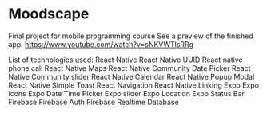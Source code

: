 # Moodscape
Final project for mobile programming course
See a preview of the finished app: https://www.youtube.com/watch?v=sNKVWTlsRRg

List of technologies used:
React Native
React Native UUID
React native phone call
	React Native Maps
	React Native Community Date Picker
	React Native Community slider
	React Native Calendar
	React Native Popup Modal
	React Native Simple Toast
	React Navigation
	React Native Linking
	Expo
	Expo icons 
	Expo Date Time Picker 
	Expo slider
	Expo Location
	Expo Status Bar
	Firebase
	Firebase Auth
	Firebase Realtime Database
